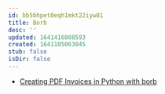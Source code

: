 ```yaml
---
id: bb5bhpet0eqh1mkt22iyw81
title: Borb
desc: ''
updated: 1641416808593
created: 1641105063845
stub: false
isDir: false
---
```



- [Creating PDF Invoices in Python with borb](https://stackabuse.com/creating-pdf-invoices-in-python-with-borb/)
